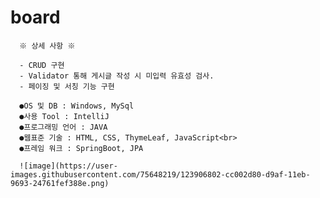 # board

      ※ 상세 사항 ※ 

      - CRUD 구현 
      - Validator 통해 게시글 작성 시 미입력 유효성 검사.
      - 페이징 및 서칭 기능 구현
      
      ●OS 및 DB : Windows, MySql
      ●사용 Tool : IntelliJ
      ●프로그래밍 언어 : JAVA
      ●웹표준 기술 : HTML, CSS, ThymeLeaf, JavaScript<br>
      ●프레임 워크 : SpringBoot, JPA
      
      ![image](https://user-images.githubusercontent.com/75648219/123906802-cc002d80-d9af-11eb-9693-24761fef388e.png)
